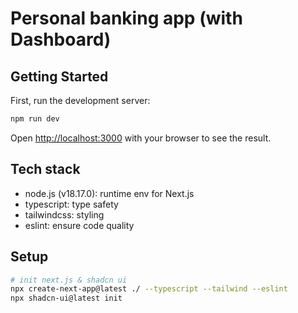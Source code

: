 # Personal banking app (with Dashboard)


## Getting Started

First, run the development server:

```bash
npm run dev
```
Open [http://localhost:3000](http://localhost:3000) with your browser to see the result.

## Tech stack

- node.js (v18.17.0): runtime env for Next.js
- typescript: type safety
- tailwindcss: styling
- eslint: ensure code quality

## Setup

```bash
# init next.js & shadcn ui
npx create-next-app@latest ./ --typescript --tailwind --eslint
npx shadcn-ui@latest init

```

